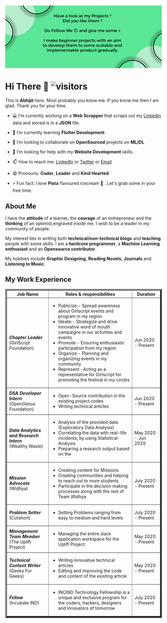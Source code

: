 ![](https://github.com/Abhijit2505/Abhijit2505/blob/master/Cover%20Pics.png)
# Hi There 👋 ![visitors](https://visitor-badge.glitch.me/badge?page_id=https://github.com/Abhijit2505)

This is **Abhijit** here. Most probably you know me. If you know me then I am glad. Thank you for your time.

- 💻 I’m currently working on a **Web Scrapper** that scraps out my <a href="https://www.linkedin.com/in/abhijit-tripathy-415912187/">LinkedIn</a> data and stored is in a **JSON** file.

- 📖 I’m currently learning **Flutter Development**

- 👯 I’m looking to collaborate on **OpenSourced** projects on **ML/DL**

- 🤔 I’m looking for help with my **Website Development** skills.

- 📫 How to reach me: <a href="https://www.linkedin.com/in/abhijit-tripathy-415912187/">LinkedIn</a> or <a href="https://twitter.com/AbhijitTripat13">Twitter</a>  or <a href="mailto:abhijittripathy99@gmail.com">Email</a>

- 😄 Pronouns: **Coder**, **Leader** and **Kind Hearted**

- ⚡ Fun fact: I love **Pista** flavoured icecream 🍨 . Let's grab some in your free time.

## About Me

I have the **attitude** of a learner, the **courage** of an entrepreneur and the **thinking** of an optimist,engraved inside me. I wish to be a leader in my community of people.

My interest lies in writing both **technical/non-technical blogs** and **teaching** people with some skills. I am a **hardcore programmer**, a **Machine Learning enthusiast** and an **Opensource contributor**. 

My hobbies include **Graphic Designing**, **Reading Novels**, **Journals** and **Listening to Music**.

## My Work Experience

<table border='5'>
  <thead>
    <tr>
      <td>
        <center><strong>Job Name</strong></center>
      </td>
      <td>
        <center><strong>Roles & responsibilities </strong></center>
      </td>
      <td>
        <center><strong>Duration</strong></center>
      </td>
    </tr>
  </thead>
  <tbody>
    <tr>
      <td>
        <em><b>Chapter Leader</b></em><br />
        (GirlScript Foundation)
      </td>
      <td>
        <ul>
          <li>Publicize:- Spread awareness about Girlscript events and program in my region</li>
<li>Ideate:- Strategize and drive innovative word of mouth campaigns in our activities and events</li>
<li>Promote:- Ensuring enthusiastic participation from my region</li>
<li>Organize:- Planning and organizing events in my community</li>
<li>Represent:-Acting as a representative for Girlscript for promoting the festival in my circles</li>
        </ul>
      </td>
      <td>
        Jun 2020 - Present
      </td>
    </tr>
    <tr>
      <td>
        <em><b>DSA Developer Intern</b></em><br />
        (OpenGenus Foundation)
      </td>
      <td>
        <ul>
          <li>Open-Source contribution in the existing project codes</li>
          <li>Writing technical articles</li>
        </ul>
      </td>
      <td>
        Jun 2020 - Present
      </td>
    </tr>
    <tr>
      <td>
        <em><b>Data Analytics and Research Intern</b></em><br />
        (Wealthy Waste)
      </td>
      <td>
        <ul>
          <li>Analysis of the provided data (Exploratory Data Analysis)</li>
<li>Correlating the data with real-life incidents, by using Statistical Analysis</li>
<li>Preparing a research output based on the </li>
        </ul>
      </td>
      <td>
        May 2020 - Jun 2020
      </td>
    </tr>
    <tr>
      <td>
        <em><b>Mission Advocate</b></em><br />
        (Widhya)
      </td>
      <td>
        <ul>
          <li>Creating content for Missions</li>
<li> Creating communities and helping to reach out to more students</li>
<li>Participate in the decision making processes along with the rest of Team Widhya</li>
        </ul>
      </td>
      <td>
        July 2020 - Present
      </td>
    </tr>
    <tr>
      <td>
        <em><b>Problem Setter</b></em><br />
        (Cutshort)
      </td>
      <td>
        <ul>
          <li>Setting Problems ranging from easy to medium and hard levels</li>
        </ul>
      </td>
      <td>
        July 2020 - Present
      </td>
    </tr>
    <tr>
      <td>
        <em><b>Management Team Member</b></em></em><br />
        (The Uplift Project)
      </td>
      <td>
        <ul>
          <li>Managing the entire slack application workspace for the Uplift Project</li>
        </ul>
      </td>
      <td>
        May 2020 - Present
      </td>
    </tr>
    <tr>
      <td>
        <em><b>Technical Content Writer</b></em></em><br />
        (Geeks For Geeks)
      </td>
      <td>
        <ul>
          <li>Writing innovative technical articles</li>
          <li>Editing and improving the code and content of the existing article</li>
        </ul>
      </td>
      <td>
        May 2020 - Present
      </td>
    </tr>
    <tr>
      <td>
        <em><b>Fellow</b></em></em><br />
        (Incubate IND)
      </td>
      <td>
  <ul>
          <li>INCIND Technology Fellowship is a unique and exclusive program for the coders, hackers, designers and innovators of tomorrow</li></ul>
      </td>
      <td>
        July 2020 - Present
      </td>
    </tr>
  </tbody>
</table>
